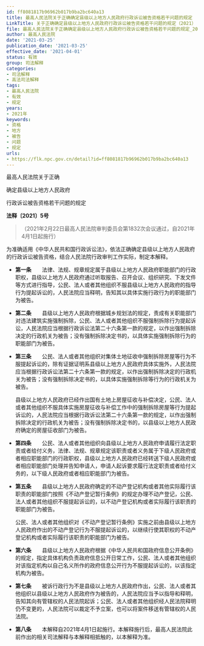 ```yaml
---
id: ff8081817b96962b017b9ba2bc640a13
title: 最高人民法院关于正确确定县级以上地方人民政府行政诉讼被告资格若干问题的规定
LinkTitle: 关于正确确定县级以上地方人民政府行政诉讼被告资格若干问题的规定（2021）
file: 最高人民法院关于正确确定县级以上地方人民政府行政诉讼被告资格若干问题的规定_20210325_ff8081817b96962b017b9ba2bc640a13.docx
author: 最高人民法院
date: '2021-03-25'
publication_date: '2021-03-25'
effective_date: '2021-04-01'
status: 有效
group: 司法解释
categories:
- 司法解释
- 高法司法解释
tags:
- 最高人民法院
- 有效
- 规定
years:
- 2021年
keywords:
- 资格
- 地方
- 被告
- 问题
- 规定
urls:
- https://flk.npc.gov.cn/detail?id=ff8081817b96962b017b9ba2bc640a13
---
```


最高人民法院关于正确

确定县级以上地方人民政府

行政诉讼被告资格若干问题的规定

**法释〔2021〕5号**

> （2021年2月22日最高人民法院审判委员会第1832次会议通过，自2021年4月1日起施行）

为准确适用《中华人民共和国行政诉讼法》，依法正确确定县级以上地方人民政府的行政诉讼被告资格，结合人民法院行政审判工作实际，制定本解释。

- **第一条**　　法律、法规、规章规定属于县级以上地方人民政府职能部门的行政职权，县级以上地方人民政府通过听取报告、召开会议、组织研究、下发文件等方式进行指导，公民、法人或者其他组织不服县级以上地方人民政府的指导行为提起诉讼的，人民法院应当释明，告知其以具体实施行政行为的职能部门为被告。

- **第二条**　　县级以上地方人民政府根据城乡规划法的规定，责成有关职能部门对违法建筑实施强制拆除，公民、法人或者其他组织不服强制拆除行为提起诉讼，人民法院应当根据行政诉讼法第二十六条第一款的规定，以作出强制拆除决定的行政机关为被告；没有强制拆除决定书的，以具体实施强制拆除行为的职能部门为被告。

- **第三条**　　公民、法人或者其他组织对集体土地征收中强制拆除房屋等行为不服提起诉讼的，除有证据证明系县级以上地方人民政府具体实施外，人民法院应当根据行政诉讼法第二十六条第一款的规定，以作出强制拆除决定的行政机关为被告；没有强制拆除决定书的，以具体实施强制拆除等行为的行政机关为被告。

  县级以上地方人民政府已经作出国有土地上房屋征收与补偿决定，公民、法人或者其他组织不服具体实施房屋征收与补偿工作中的强制拆除房屋等行为提起诉讼的，人民法院应当根据行政诉讼法第二十六条第一款的规定，以作出强制拆除决定的行政机关为被告；没有强制拆除决定书的，以县级以上地方人民政府确定的房屋征收部门为被告。

- **第四条**　　公民、法人或者其他组织向县级以上地方人民政府申请履行法定职责或者给付义务，法律、法规、规章规定该职责或者义务属于下级人民政府或者相应职能部门的行政职权，县级以上地方人民政府已经转送下级人民政府或者相应职能部门处理并告知申请人，申请人起诉要求履行法定职责或者给付义务的，以下级人民政府或者相应职能部门为被告。

- **第五条**　　县级以上地方人民政府确定的不动产登记机构或者其他实际履行该职责的职能部门按照《不动产登记暂行条例》的规定办理不动产登记，公民、法人或者其他组织不服提起诉讼的，以不动产登记机构或者实际履行该职责的职能部门为被告。

  公民、法人或者其他组织对《不动产登记暂行条例》实施之前由县级以上地方人民政府作出的不动产登记行为不服提起诉讼的，以继续行使其职权的不动产登记机构或者实际履行该职责的职能部门为被告。

- **第六条**　　县级以上地方人民政府根据《中华人民共和国政府信息公开条例》的规定，指定具体机构负责政府信息公开日常工作，公民、法人或者其他组织对该指定机构以自己名义所作的政府信息公开行为不服提起诉讼的，以该指定机构为被告。

- **第七条**　　被诉行政行为不是县级以上地方人民政府作出，公民、法人或者其他组织以县级以上地方人民政府作为被告的，人民法院应当予以指导和释明，告知其向有管辖权的人民法院起诉；公民、法人或者其他组织经人民法院释明仍不变更的，人民法院可以裁定不予立案，也可以将案件移送有管辖权的人民法院。

- **第八条**　　本解释自2021年4月1日起施行。本解释施行后，最高人民法院此前作出的相关司法解释与本解释相抵触的，以本解释为准。
